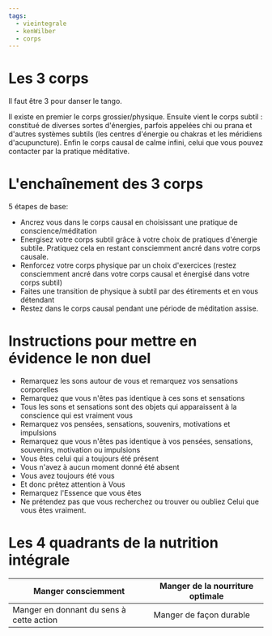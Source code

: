 ```yaml
---
tags:
  - vieintegrale
  - kenWilber
  - corps
---
```

# Les 3 corps
Il faut être 3 pour danser le tango.

Il existe en premier le corps grossier/physique.
Ensuite vient le corps subtil : constitué de diverses sortes d'énergies, parfois appelées chi ou prana et d'autres systèmes subtils (les centres d'énergie ou chakras et les méridiens d'acupuncture).
Enfin le corps causal de calme infini, celui que vous pouvez contacter par la pratique méditative.

# L'enchaînement des 3 corps
5 étapes de base:
- Ancrez vous dans le corps causal en choisissant une pratique de conscience/méditation
- Energisez votre corps subtil grâce à votre choix de pratiques d'énergie subtile. Pratiquez cela en restant consciemment ancré dans  votre corps causale.
- Renforcez votre corps physique par un choix d'exercices (restez consciemment ancré dans votre corps causal et énergisé dans votre corps subtil)
- Faites une transition de physique à subtil par des étirements et en vous détendant
- Restez dans le corps causal pendant une période de méditation assise.

# Instructions pour mettre en évidence le non duel

* Remarquez les sons autour de vous et remarquez vos sensations corporelles
* Remarquez que vous n'êtes pas identique à ces sons et sensations
* Tous les sons et sensations sont des objets qui apparaissent à la conscience qui est vraiment vous
* Remarquez vos pensées, sensations, souvenirs, motivations et impulsions
* Remarquez que vous n'êtes pas identique à vos pensées, sensations, souvenirs, motivation ou impulsions
* Vous êtes celui qui a toujours été présent
* Vous n'avez à aucun moment donné été absent
* Vous avez toujours été vous
* Et donc prêtez attention à Vous
* Remarquez l'Essence que vous êtes
* Ne prétendez pas que vous recherchez ou trouver ou oubliez Celui que vous êtes vraiment.

# Les 4 quadrants de la nutrition intégrale


| Manger consciemment                      | Manger de la nourriture optimale |
| ---------------------------------------- | -------------------------------- |
| Manger en donnant du sens à cette action | Manger de façon durable          |
